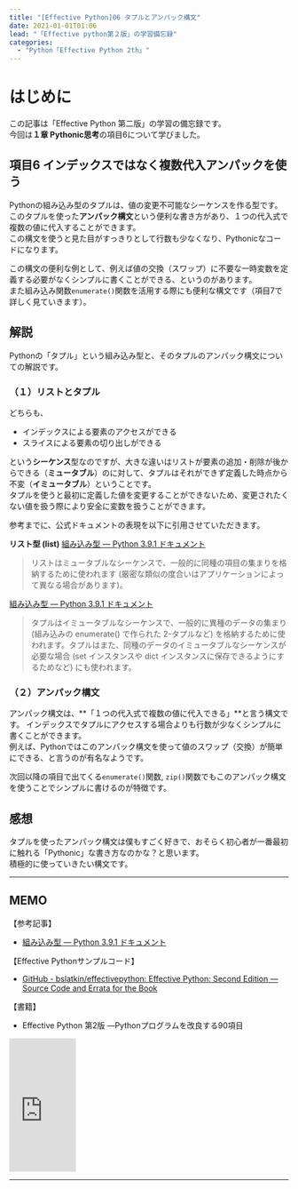 ```yaml
---
title: "[Effective Python]06 タプルとアンパック構文"
date: 2021-01-01T01:06
lead: "「Effective python第２版」の学習備忘録"
categories:
  - "Python「Effective Python 2th」"
---
```


# はじめに
この記事は「Effective Python 第二版」の学習の備忘録です。  
今回は**１章 Pythonic思考**の項目6について学びました。


## 項目6 インデックスではなく複数代入アンパックを使う
Pythonの組み込み型のタプルは、値の変更不可能なシーケンスを作る型です。このタプルを使った**アンパック構文**という便利な書き方があり、１つの代入式で複数の値に代入することができます。  
この構文を使うと見た目がすっきりとして行数も少なくなり、Pythonicなコードになります。

この構文の便利な例として、例えば値の交換（スワップ）に不要な一時変数を定義する必要がなくシンプルに書くことができる、というのがあります。  
また組み込み関数`enumerate()`関数を活用する際にも便利な構文です（項目7で詳しく見ていきます）。

## 解説
Pythonの「タプル」という組み込み型と、そのタプルのアンパック構文についての解説です。

### （１）リストとタプル
どちらも、
- インデックスによる要素のアクセスができる
- スライスによる要素の切り出しができる

という**シーケンス**型なのですが、大きな違いはリストが要素の追加・削除が後からできる（**ミュータブル**）のに対して、タプルはそれができず定義した時点から不変（**イミュータブル**）ということです。  
タプルを使うと最初に定義した値を変更することができないため、変更されたくない値を扱う際により安全に変数を扱うことができます。  

参考までに、公式ドキュメントの表現を以下に引用させていただきます。

**リスト型 (list)**
[組み込み型 — Python 3.9.1 ドキュメント](https://docs.python.org/ja/3/library/stdtypes.html#list)
>リストはミュータブルなシーケンスで、一般的に同種の項目の集まりを格納するために使われます (厳密な類似の度合いはアプリケーションによって異なる場合があります)。


[組み込み型 — Python 3.9.1 ドキュメント](https://docs.python.org/ja/3/library/stdtypes.html#tuples)
>タプルはイミュータブルなシーケンスで、一般的に異種のデータの集まり (組み込みの enumerate() で作られた 2-タプルなど) を格納するために使われます。タプルはまた、同種のデータのイミュータブルなシーケンスが必要な場合 (set インスタンスや dict インスタンスに保存できるようにするためなど) にも使われます。


### （２）アンパック構文
アンパック構文は、**「１つの代入式で複数の値に代入できる」**と言う構文です。 
インデックスでタプルにアクセスする場合よりも行数が少なくシンプルに書くことができます。  
例えば、Pythonではこのアンパック構文を使って値のスワップ（交換）が簡単にできる、と言うのが有名なようです。

次回以降の項目で出てくる`enumerate()`関数, `zip()`関数でもこのアンパック構文を使うことでシンプルに書けるのが特徴です。

## 感想
タプルを使ったアンパック構文は僕もすごく好きで、おそらく初心者が一番最初に触れる「Pythonic」な書き方なのかな？と思います。  
積極的に使っていきたい構文です。


---
## MEMO
【参考記事】
- [組み込み型 — Python 3.9.1 ドキュメント](https://docs.python.org/ja/3/library/stdtypes.html#typesseq)

【Effective Pythonサンプルコード】
- [GitHub - bslatkin/effectivepython: Effective Python: Second Edition — Source Code and Errata for the Book](https://github.com/bslatkin/effectivepython)

【書籍】
- Effective Python 第2版 ―Pythonプログラムを改良する90項目
<iframe style="width:120px;height:240px;" marginwidth="0" marginheight="0" scrolling="no" frameborder="0" src="https://rcm-fe.amazon-adsystem.com/e/cm?ref=qf_sp_asin_til&t=massasquash08-22&m=amazon&o=9&p=8&l=as1&IS1=1&detail=1&asins=4873119170&linkId=b01ad363c615cc9408dfcc360b1a85de&bc1=ffffff&amp;lt1=_top&fc1=333333&lc1=0066c0&bg1=ffffff&f=ifr"></iframe>

---